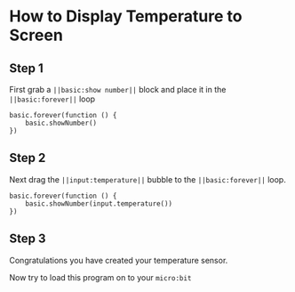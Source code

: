 
# How to Display Temperature to Screen
## Step 1 
First grab a ``||basic:show number||`` block and place it in the ``||basic:forever||`` loop


```blocks
basic.forever(function () {
    basic.showNumber()
})

```

## Step 2 
Next drag the ``||input:temperature||`` bubble to the ``||basic:forever||`` loop.

```blocks
basic.forever(function () {
    basic.showNumber(input.temperature())
})
```

## Step 3
Congratulations you have created your temperature sensor. 

Now try to load this program on to your ``micro:bit``